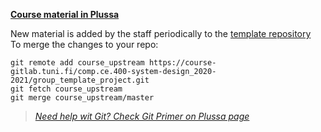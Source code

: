 [**Course material in Plussa**](https://plus.tuni.fi/comp.ce.400/spring-2021)

New material is added by the staff periodically to the [template repository](https://course-gitlab.tuni.fi/comp.ce.400-system-design_2020-2021/group_template_project)\
To merge the changes to your repo:
```
git remote add course_upstream https://course-gitlab.tuni.fi/comp.ce.400-system-design_2020-2021/group_template_project.git
git fetch course_upstream
git merge course_upstream/master
```

> [*Need help wit Git? Check Git Primer on Plussa page*](https://plus.tuni.fi/comp.ce.400/spring-2021/general/GitPrimer/)

